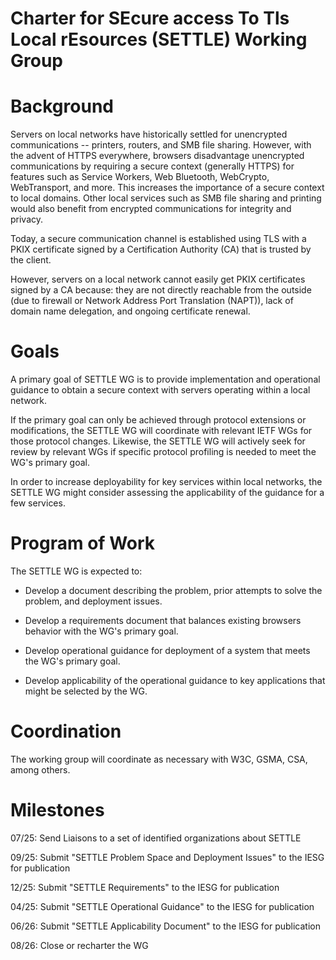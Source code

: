 # Charter for SEcure access To Tls Local rEsources (SETTLE) Working Group

# Background

Servers on local networks have historically settled for unencrypted
communications -- printers, routers, and SMB file sharing.
However, with the advent of HTTPS everywhere, browsers disadvantage
unencrypted communications by requiring a secure context (generally
HTTPS) for features such as Service Workers, Web Bluetooth, WebCrypto,
WebTransport, and more. This increases the importance of a secure
context to local domains. Other local services such as SMB file sharing and
printing would also benefit from encrypted communications for integrity and
privacy.

Today, a secure communication channel is established using TLS with a PKIX
certificate signed by a Certification Authority (CA) that is trusted
by the client.

However, servers on a local network cannot easily get PKIX
certificates signed by a CA because: they are not
directly reachable from the outside (due to firewall or Network Address
Port Translation (NAPT)), lack of domain name delegation, and ongoing
certificate renewal.

# Goals

A primary goal of SETTLE WG is to provide implementation and operational
guidance to obtain a secure context with servers operating within a local
network.

If the primary goal can only be achieved through protocol extensions or modifications,
the SETTLE WG will coordinate with relevant IETF WGs for those protocol changes. Likewise,
the SETTLE WG will actively seek for review by relevant WGs if specific protocol
profiling is needed to meet the WG's primary goal.

In order to increase deployability for key services within local networks, the SETTLE WG
might consider assessing the applicability of the guidance for a few services.

# Program of Work

The SETTLE WG is expected to:

* Develop a document describing the problem, prior attempts to solve the problem, and deployment
issues.

* Develop a requirements document that balances existing browsers behavior with the WG's primary goal.

* Develop operational guidance for deployment of a system that meets the WG's primary goal.

* Develop applicability of the operational guidance to key applications that might be selected by the WG.

# Coordination

The working group will coordinate as necessary with W3C, GSMA, CSA, among others.

# Milestones

07/25: Send Liaisons to a set of identified organizations about SETTLE

09/25: Submit "SETTLE Problem Space and Deployment Issues" to the IESG for publication

12/25: Submit "SETTLE Requirements" to the IESG for publication

04/25: Submit "SETTLE Operational Guidance" to the IESG for publication

06/26: Submit "SETTLE Applicability Document" to the IESG for publication

08/26: Close or recharter the WG
